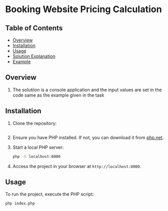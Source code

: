 # Booking Website Pricing Calculation


## Table of Contents

- [Overview](#overview)
- [Installation](#installation)
- [Usage](#usage)
- [Solution Explanation](#solution-explanation)
- [Example](#example)

## Overview

1. The solutiion is a console application and the input values are set in the code same as the example given in the task

## Installation

1. Clone the repository:
    
    ```

2. Ensure you have PHP installed. If not, you can download it from [php.net](https://www.php.net/downloads).

3. Start a local PHP server:
    ```bash
    php -S localhost:8000
    ```

4. Access the project in your browser at `http://localhost:8000`.

## Usage

To run the project, execute the PHP script:
```bash
php index.php
